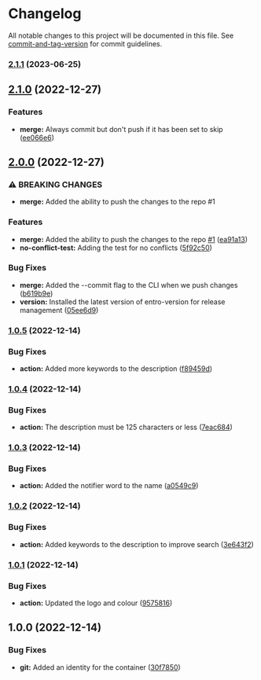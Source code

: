 # Changelog

All notable changes to this project will be documented in this file. See [commit-and-tag-version](https://github.com/absolute-version/commit-and-tag-version) for commit guidelines.

### [2.1.1](https://github.com/entrostat/git-auto-merger-action/compare/v2.1.0...v2.1.1) (2023-06-25)

## [2.1.0](https://github.com/entrostat/git-auto-merger-action/compare/v2.0.0...v2.1.0) (2022-12-27)


### Features

* **merge:** Always commit but don't push if it has been set to skip ([ee066e6](https://github.com/entrostat/git-auto-merger-action/commit/ee066e6ab91a66bbaf68f0d8ad54ebbb0d1fd6a9))

## [2.0.0](https://github.com/entrostat/git-auto-merger-action/compare/v1.0.5...v2.0.0) (2022-12-27)


### ⚠ BREAKING CHANGES

* **merge:** Added the ability to push the changes to the repo #1

### Features

* **merge:** Added the ability to push the changes to the repo [#1](https://github.com/entrostat/git-auto-merger-action/issues/1) ([ea91a13](https://github.com/entrostat/git-auto-merger-action/commit/ea91a1310ef5f06b42cf75d2c978bf23d8083bce))
* **no-conflict-test:** Adding the test for no conflicts ([5f92c50](https://github.com/entrostat/git-auto-merger-action/commit/5f92c50599246784c785b8c8400d78314e02f53f))


### Bug Fixes

* **merge:** Added the --commit flag to the CLI when we push changes ([b619b9e](https://github.com/entrostat/git-auto-merger-action/commit/b619b9e437cbb0ffb1717ccbdace137221de4ac2))
* **version:** Installed the latest version of entro-version for release management ([05ee6d9](https://github.com/entrostat/git-auto-merger-action/commit/05ee6d9c258ad7db942c3b431ebdd018167361cd))

### [1.0.5](https://github.com/entrostat/git-auto-merger-action/compare/v1.0.4...v1.0.5) (2022-12-14)


### Bug Fixes

* **action:** Added more keywords to the description ([f89459d](https://github.com/entrostat/git-auto-merger-action/commit/f89459d191342e55c132d085319f5e03aa762901))

### [1.0.4](https://github.com/entrostat/git-auto-merger-action/compare/v1.0.3...v1.0.4) (2022-12-14)


### Bug Fixes

* **action:** The description must be 125 characters or less ([7eac684](https://github.com/entrostat/git-auto-merger-action/commit/7eac6841f0a58e323a6f06c5601c31134b23fdbe))

### [1.0.3](https://github.com/entrostat/git-auto-merger-action/compare/v1.0.2...v1.0.3) (2022-12-14)


### Bug Fixes

* **action:** Added the notifier word to the name ([a0549c9](https://github.com/entrostat/git-auto-merger-action/commit/a0549c9b14dd3295770d8148f30d0891913d5225))

### [1.0.2](https://github.com/entrostat/git-auto-merger-action/compare/v1.0.1...v1.0.2) (2022-12-14)


### Bug Fixes

* **action:** Added keywords to the description to improve search ([3e643f2](https://github.com/entrostat/git-auto-merger-action/commit/3e643f2f728e918b6d11204cbcfa8fac6ffa9b81))

### [1.0.1](https://github.com/entrostat/git-auto-merger-action/compare/v1.0.0...v1.0.1) (2022-12-14)


### Bug Fixes

* **action:** Updated the logo and colour ([9575816](https://github.com/entrostat/git-auto-merger-action/commit/9575816b6557398c6debaf8f8a1d2414a8d82689))

## 1.0.0 (2022-12-14)


### Bug Fixes

* **git:** Added an identity for the container ([30f7850](https://github.com/entrostat/git-auto-merger-action/commit/30f785038113830d1fc7dddc4292cea3a1003b4f))
